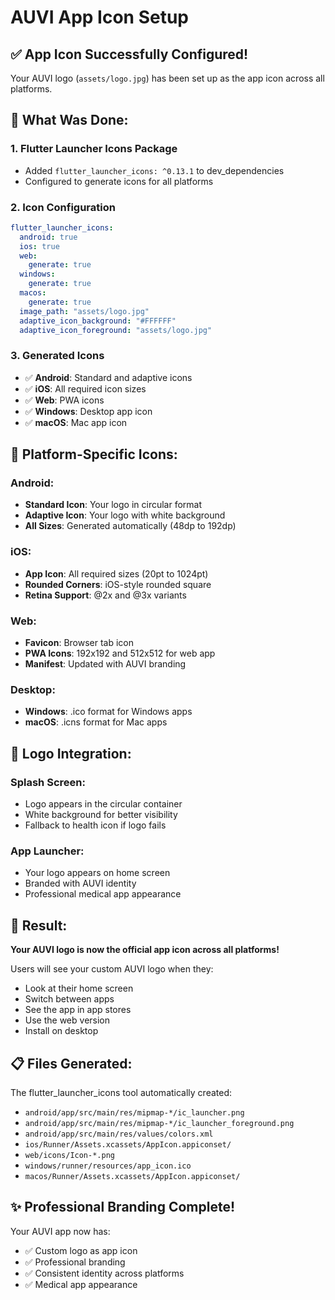 # AUVI App Icon Setup

## ✅ App Icon Successfully Configured!

Your AUVI logo (`assets/logo.jpg`) has been set up as the app icon across all platforms.

## 🎯 What Was Done:

### 1. **Flutter Launcher Icons Package**
- Added `flutter_launcher_icons: ^0.13.1` to dev_dependencies
- Configured to generate icons for all platforms

### 2. **Icon Configuration**
```yaml
flutter_launcher_icons:
  android: true
  ios: true
  web:
    generate: true
  windows:
    generate: true
  macos:
    generate: true
  image_path: "assets/logo.jpg"
  adaptive_icon_background: "#FFFFFF"
  adaptive_icon_foreground: "assets/logo.jpg"
```

### 3. **Generated Icons**
- ✅ **Android**: Standard and adaptive icons
- ✅ **iOS**: All required icon sizes
- ✅ **Web**: PWA icons
- ✅ **Windows**: Desktop app icon
- ✅ **macOS**: Mac app icon

## 📱 Platform-Specific Icons:

### **Android:**
- **Standard Icon**: Your logo in circular format
- **Adaptive Icon**: Your logo with white background
- **All Sizes**: Generated automatically (48dp to 192dp)

### **iOS:**
- **App Icon**: All required sizes (20pt to 1024pt)
- **Rounded Corners**: iOS-style rounded square
- **Retina Support**: @2x and @3x variants

### **Web:**
- **Favicon**: Browser tab icon
- **PWA Icons**: 192x192 and 512x512 for web app
- **Manifest**: Updated with AUVI branding

### **Desktop:**
- **Windows**: .ico format for Windows apps
- **macOS**: .icns format for Mac apps

## 🎨 Logo Integration:

### **Splash Screen:**
- Logo appears in the circular container
- White background for better visibility
- Fallback to health icon if logo fails

### **App Launcher:**
- Your logo appears on home screen
- Branded with AUVI identity
- Professional medical app appearance

## 🚀 Result:

**Your AUVI logo is now the official app icon across all platforms!**

Users will see your custom AUVI logo when they:
- Look at their home screen
- Switch between apps
- See the app in app stores
- Use the web version
- Install on desktop

## 📋 Files Generated:

The flutter_launcher_icons tool automatically created:
- `android/app/src/main/res/mipmap-*/ic_launcher.png`
- `android/app/src/main/res/mipmap-*/ic_launcher_foreground.png`
- `android/app/src/main/res/values/colors.xml`
- `ios/Runner/Assets.xcassets/AppIcon.appiconset/`
- `web/icons/Icon-*.png`
- `windows/runner/resources/app_icon.ico`
- `macos/Runner/Assets.xcassets/AppIcon.appiconset/`

## ✨ Professional Branding Complete!

Your AUVI app now has:
- ✅ Custom logo as app icon
- ✅ Professional branding
- ✅ Consistent identity across platforms
- ✅ Medical app appearance
